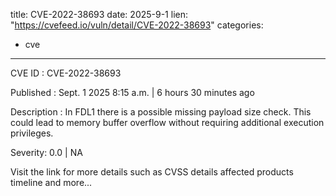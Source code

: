  
title: CVE-2022-38693
date: 2025-9-1
lien: "https://cvefeed.io/vuln/detail/CVE-2022-38693"
categories:
  - cve
---

CVE ID : CVE-2022-38693

Published :  Sept. 1
2025
8:15 a.m. | 6 hours
30 minutes ago

Description : In FDL1
there is a possible missing payload size check. This could lead to memory buffer overflow without requiring additional execution privileges.

Severity: 0.0 | NA

Visit the link for more details
such as CVSS details
affected products
timeline
and more...
